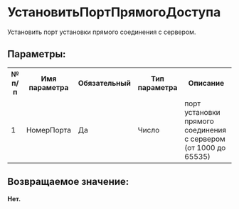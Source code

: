 ﻿
<h1>УстановитьПортПрямогоДоступа</h1>
<p class="funcdesc">Установить порт установки прямого соединения с сервером.<br /></p><h2>Параметры:</h2><table>
<tr>
  <th height="16" width="10%"><b>№ п/п</b></th>
  <th height="16" width="20%"><b>Имя параметра</b></th>
  <th height="16" width="10%"><b>Обязательный</b></th>
  <th height="16" width="20%"><b>Тип параметра</b></th>
  <th height="16" width="40%"><b>Описание</b></th>	
</tr><tr>
  <td >1</td>
  <td >НомерПорта</td>
  <td >Да</td>
  <td >Число</td>
  <td >порт установки прямого соединения с сервером (от 1000 до 65535)
</td>	
</tr></table><h2>Возвращаемое значение:</h2>
<b>Нет. </b><br />
